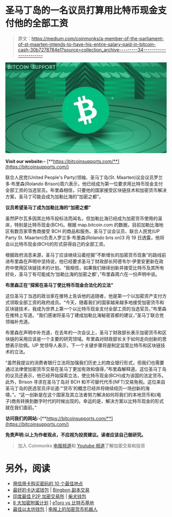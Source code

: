 # 圣马丁岛的一名议员打算用比特币现金支付他的全部工资

> 原文：<https://medium.com/coinmonks/a-member-of-the-parliament-of-st-maarten-intends-to-have-his-entire-salary-paid-in-bitcoin-cash-30b7278784e1?source=collection_archive---------34----------------------->

![](img/2511b28c229667cdb07b5886a3bd13f4.png)

**Visit our website:-** [**https://bitcoinsupports.com/**](https://bitcoinsupports.com/)

联合人民党(United People's Party)领袖、圣马丁岛(St. Maarten)议会议员罗兰多·布里森(Rolando Brison)周六表示，他已经成为第一位要求用比特币现金支付全部工资的当选官员。布里森相信，只要他的国家接受区块链技术和加密货币解决方案，圣马丁可能会成为加勒比海的“加密之都”。

**议员希望圣马丁成为加勒比海的“加密之都”**

虽然萨尔瓦多因其比特币投标法而闻名，但加勒比海已经成为加密货币使用的温床，特别是比特币现金(BCH)。根据 map.bitcoin.com 的数据，目前加勒比海地区有数百家零售商接受 BCH 的商品和服务。圣马丁议会议员、联合人民党(UP Party St. Maarten)负责人罗兰多·布里森(Rolando bris on)3 月 19 日透露，他将会以比特币现金(BCH)的形式获得自己的全部工资。

根据政府消息来源，圣马丁应该继续沿着挖掘“不断增长的加密货币现象”的路线前进布里森在声明中坚持说，他已经要求圣马丁财政部长阿德韦尔·伊里安更新在政府中使用区块链技术的计划。“我相信，如果我们继续创新并接受比特币及其所有好处，圣马丁有可能成为‘加勒比海的加密之都’，”布里森周六在一份声明中说。

**布里森正在“探索在圣马丁使比特币现金合法化的立法”**

这位圣马丁当选的政治家在推特上告诉他的追随者，他是第一个以加密资产支付方式领取全部工资的政府成员。“今天，随着我们的国家越来越多地接受加密货币和区块链技术，我成为世界上第一个以比特币现金支付全部工资的当选官员，”布里森在推特上写道。“我们感谢将圣马丁建成加勒比海秘密首都的建议，”圣马丁联合党领袖补充道。

布里森在声明中补充道，在去年的一次会议上，圣马丁财政部长表示加密货币和区块链的采用应该是一个主要的研究领域。布里森对财政部长关于如何走向创新的思想表示钦佩。UP 党领导人表示，下一个关键步骤将是制定监管比特币和区块链技术的立法。

“虽然我提议的消费者银行立法将加强我们历史上的商业银行形式，但我们也需要通过法律使加密货币交易在圣马丁更加有效和值得，”布里森解释道。这位圣马丁岛的议员还表示，他已经开始探索立法，使比特币现金(BCH)成为该国的法定货币。此外，Brison 寻求在圣马丁岛对 BCH 和不可替代代币(NFT)交易免税。这位来自圣马丁岛的民选官员评论道:“‘货币’的概念已经并将继续经历一场创新的海啸。”。“这一创新是在这个国家及其立法者努力解决如何将我们的本地货币和(电子)商务转换到数字时代的时候出现的。幸运的是，解决方案以比特币现金的形式就在我们面前。”

**访问我们的网站:-**[**https://bitcoinsupports.com/**](https://bitcoinsupports.com/)

**免责声明:以上为作者观点，不应视为投资建议。读者应该自己做研究。**

> 加入 Coinmonks [电报频道](https://t.me/coincodecap)和 [Youtube 频道](https://www.youtube.com/c/coinmonks/videos)了解加密交易和投资

# 另外，阅读

*   [用信用卡购买密码的 10 个最佳地点](https://coincodecap.com/buy-crypto-with-credit-card)
*   [最好的卡达诺钱包](https://coincodecap.com/best-cardano-wallets) | [Bingbon 副本交易](https://coincodecap.com/bingbon-copy-trading)
*   [印度最佳 P2P 加密交易所](https://coincodecap.com/p2p-crypto-exchanges-in-india) | [柴犬钱包](https://coincodecap.com/baby-shiba-inu-wallets)
*   [8 大加密附属计划](https://coincodecap.com/crypto-affiliate-programs) | [eToro vs 比特币基地](https://coincodecap.com/etoro-vs-coinbase)
*   [最佳以太坊钱包](https://coincodecap.com/best-ethereum-wallets) | [电报上的加密货币机器人](https://coincodecap.com/telegram-crypto-bots)